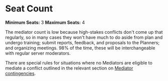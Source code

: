 # Seat Count

**__Minimum Seats:__** 3
**__Maximum Seats:__** 4

The mediator count is low because high-stakes conflicts don't come up that regularly, so in many cases they won't have much to do aside from plan and undergo training; submit reports, feedback, and proposals to the Planners; and organizing meetings. 98% of the time, these will be interchangeable with regular server moderators.

There are special rules for situations where no Mediators are eligible to mediate a conflict outlined in the relevant section on [Mediator contingencies](./Policy.md#contingencies-when-no-viable-mediator-is-available).